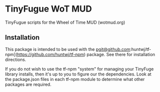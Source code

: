 # TinyFugue WoT MUD

TinyFugue scripts for the Wheel of Time MUD (wotmud.org)

## Installation

This package is intended to be used with the pgit@github.com:huntwj/tf-npm](https://github.com/huntwj/tf-npm) package. See there for installation directions.

If you do not wish to use the tf-npm "system" for managing your TinyFuge library installs, then it's up to you to figure our the dependencies. Look at the
package.json files in each tf-npm module to determine what other packages are required.

